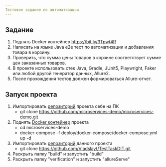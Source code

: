 ```yaml
---
Тестовое задание по автоматизации
---
```


## Задание
1. Поднять Docker контейнер https://bit.ly/3Tpwt4R
2. Написать на языке Java e2e тест по автоматизации и добавления товара в корзину.
3. Проверить, что сумма цены товаров в корзине соответствует сумме цен заказанных товаров.
4. В проекте использовать стек Java, Gradle, JUnit5, Playwright, Faker или любой другой генератор данных, Allure2.
5. После прохождения тестов должен формироваться Allure-отчет.

## Запуск проекта
1. Импортировать [репозиторий](https://github.com/microservices-demo/microservices-demo) проекта себе на ПК
    - git clone https://github.com/microservices-demo/microservices-demo.git
2. Поднять [Docker контейнер](https://bit.ly/3Tpwt4R) проекта
    -  cd microservices-demo
    - docker-compose -f deploy/docker-compose/docker-compose.yml up -d
3. Импортировать [репозиторий](https://github.com/Vladslayt/TestTaskDIT) данного проекта
    - git clone https://github.com/Vladslayt/TestTaskDIT.git
4. Раскрыть папку "build" и запустить "build"
5. Раскрыть папку "verification" и запустить "allureServe"
